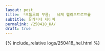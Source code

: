 ```yaml
---
layout: post
title: 「크툴루의 부름」  네게 헬리오트로프를
subtitle: 꿀커피네 제이미
permalink: /250418_HA/
draft: true
---
```


{% include_relative logs/250418_hel.html %}

  
